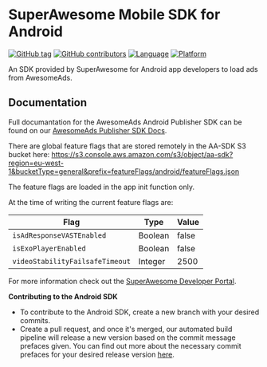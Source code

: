 SuperAwesome Mobile SDK for Android
===================================

[![GitHub tag](https://img.shields.io/github/tag/SuperAwesomeLTD/sa-mobile-sdk-android.svg)]() 
[![GitHub contributors](https://img.shields.io/github/contributors/SuperAwesomeLTD/sa-mobile-sdk-android.svg)]() 
[![Language](https://img.shields.io/badge/language-java-f48041.svg?style=flat)]() 
[![Platform](https://img.shields.io/badge/platform-android-lightgrey.svg)]()

An SDK provided by SuperAwesome for Android app developers to load ads from AwesomeAds.

## Documentation

Full documantation for the AwesomeAds Android Publisher SDK can be found on our [AwesomeAds Publisher SDK Docs](https://www.kidswebservices.com/docs/awesomeads/sdks/publisher).

There are global feature flags that are stored remotely in the AA-SDK S3 bucket here: 
https://s3.console.aws.amazon.com/s3/object/aa-sdk?region=eu-west-1&bucketType=general&prefix=featureFlags/android/featureFlags.json

The feature flags are loaded in the app init function only.

At the time of writing the current feature flags are:

| Flag                             | Type       | Value
| -------------------------------- | ---------- | -----
| `isAdResponseVASTEnabled`        | Boolean    | false
| `isExoPlayerEnabled`             | Boolean    | false
| `videoStabilityFailsafeTimeout`  | Integer    | 2500

For more information check out the [SuperAwesome Developer Portal](https://superawesomeltd.github.io/sa-mobile-sdk-android/).

**Contributing to the Android SDK**

- To contribute to the Android SDK, create a new branch with your desired commits.
- Create a pull request, and once it's merged, our automated build pipeline will release a new version based on the commit message prefaces given. You can find out more about the necessary commit prefaces for your desired release version [here](https://superawesomeltd.atlassian.net/wiki/spaces/AA/pages/4932993069/Releasing+Versions+with+Semantic+Release).
